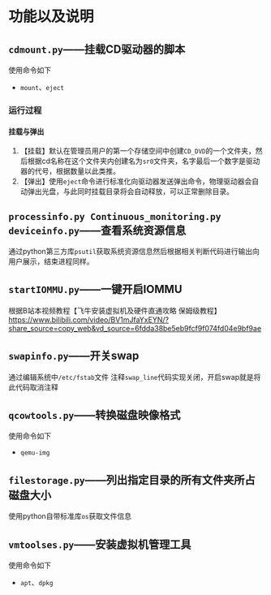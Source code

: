 # 功能以及说明
## `cdmount.py`——挂载CD驱动器的脚本
使用命令如下
- `mount`、`eject`
### 运行过程
#### 挂载与弹出
1. 【挂载】默认在管理员用户的第一个存储空间中创建`CD_DVD`的一个文件夹，然后根据cd名称在这个文件夹内创建名为`sr0`文件夹，名字最后一个数字是驱动器的代号，根据数量以此类推。
2. 【弹出】使用`eject`命令进行标准化向驱动器发送弹出命令，物理驱动器会自动弹出光盘，与此同时挂载目录将会自动释放，可以正常删除目录。

## `processinfo.py Continuous_monitoring.py deviceinfo.py`——查看系统资源信息
通过python第三方库`psutil`获取系统资源信息然后根据相关判断代码进行输出向用户展示，结束进程同样。

## `startIOMMU.py`——一键开启IOMMU 
根据B站本视频教程【飞牛安装虚拟机及硬件直通攻略 保姆级教程】 https://www.bilibili.com/video/BV1mJfaYxEYN/?share_source=copy_web&vd_source=6fdda38be5eb9fcf9f074fd04e9bf9ae

## `swapinfo.py`——开关swap
通过编辑系统中`/etc/fstab`文件 注释`swap_line`代码实现关闭，开启swap就是将此代码取消注释

## `qcowtools.py`——转换磁盘映像格式
使用命令如下
- `qemu-img`

## `filestorage.py`——列出指定目录的所有文件夹所占磁盘大小
使用python自带标准库`os`获取文件信息

## `vmtoolses.py`——安装虚拟机管理工具
使用命令如下
- `apt`、`dpkg`
